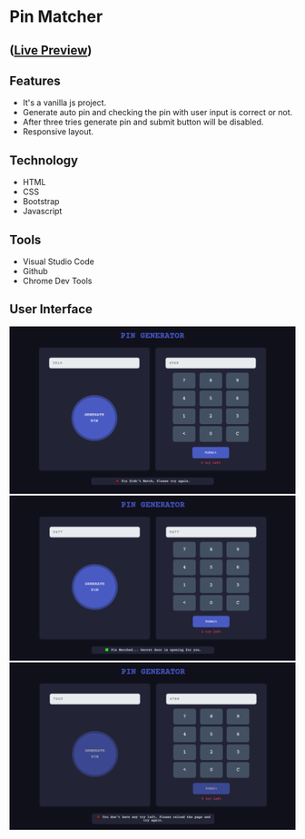 # Pin Matcher
## ([Live Preview](https://tayab-pabel.github.io/shopping-cart/))
## Features
   - It's a vanilla js project.
   - Generate auto pin and checking the pin with user input is correct or not.
   - After three tries generate pin and submit button will be disabled.
   - Responsive layout.
## Technology
   - HTML
   - CSS
   - Bootstrap
   - Javascript
## Tools
   - Visual Studio Code
   - Github
   - Chrome Dev Tools
## User Interface
![](ui/pin-incorrect.png)
![](ui/pin-correct.png)
![](ui/try-finished.png)